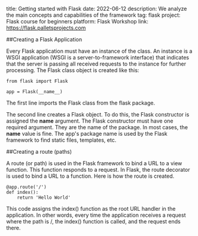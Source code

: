 ﻿title: Getting started with Flask
date: 2022-06-12
description: We analyze the main concepts and capabilities of the framework
tag: flask
project: Flask course for beginners
platform: Flask Workshop
link: https://flask.palletsprojects.com

##Creating a Flask Application

Every Flask application must have an instance of the class. An instance is a WSGI application (WSGI is a server-to-framework interface) that indicates that the server is passing all received requests to the instance for further processing. The Flask class object is created like this:

	from flask import Flask

	app = Flask(__name__)

The first line imports the Flask class from the flask package.

The second line creates a Flask object. To do this, the Flask constructor is assigned the __name__ argument. The Flask constructor must have one required argument. They are the name of the package. In most cases, the __name__ value is fine. The app's package name is used by the Flask framework to find static files, templates, etc.

##Creating a route (paths)

A route (or path) is used in the Flask framework to bind a URL to a view function. This function responds to a request. In Flask, the route decorator is used to bind a URL to a function. Here is how the route is created.

	@app.route('/')
	def index():
	    return 'Hello World'

This code assigns the index() function as the root URL handler in the application. In other words, every time the application receives a request where the path is /, the index() function is called, and the request ends there.